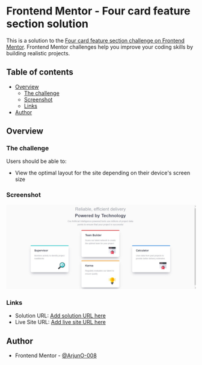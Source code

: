 # Frontend Mentor - Four card feature section solution

This is a solution to the [Four card feature section challenge on Frontend Mentor](https://www.frontendmentor.io/challenges/four-card-feature-section-weK1eFYK). Frontend Mentor challenges help you improve your coding skills by building realistic projects. 

## Table of contents

- [Overview](#overview)
  - [The challenge](#the-challenge)
  - [Screenshot](#screenshot)
  - [Links](#links)
- [Author](#author)

## Overview

### The challenge

Users should be able to:

- View the optimal layout for the site depending on their device's screen size

### Screenshot

![](./screenshot.jpg)

### Links

- Solution URL: [Add solution URL here](https://www.frontendmentor.io/solutions/four-card-feature-section-frontend-mentor-NhOmAdM8aa)
- Live Site URL: [Add live site URL here](https://arjuno-008.github.io/Four-card-feature-section-Frontend-mentor/)



## Author


- Frontend Mentor - [@ArjunO-008](https://www.frontendmentor.io/profile/ArjunO-008)
